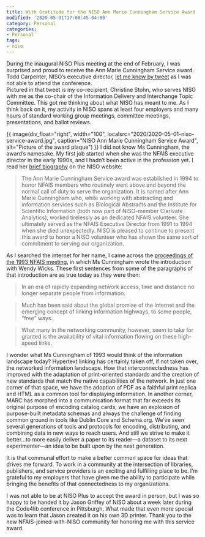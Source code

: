 ```yaml
---
title: With Gratitude for the NISO Ann Marie Cunningham Service Award
modified: '2020-05-01T17:08:45-04:00'
category: Personal
categories:
- Personal
tags:
- niso
---
```

During the inaugural NISO Plus meeting at the end of February, I was surprised and proud to receive the Ann Marie Cunningham Service award. 
Todd Carpenter, NISO’s executive director, [let me know by tweet](https://twitter.com/nisoinfo/status/1232370410479587329) as I was not able to attend the conference.  
Pictured in that tweet is my co-recipient, Christine Stohn, who serves NISO with me as the co-chair of the Information Delivery and Interchange Topic Committee. 
This got me thinking about what NISO has meant to me. 
As I think back on it, my activity in NISO spans at least four employers and many hours of standard working group meetings, committee meetings, presentations, and ballot reviews.

{{ image(div_float="right", width="100", localsrc="2020/2020-05-01-niso-service-award.jpg", caption="NISO Ann Marie Cunningham Service Award", alt="Picture of the award plaque") }}
I did not know Ms Cunningham, the award’s namesake. 
My first job started when she was the NFAIS executive director in the early 1990s, and I hadn’t been active in the profession yet. 
I read her [brief biography](https://www.niso.org/nisoplus2020/awards) on the NISO website:

> The Ann Marie Cunningham Service award was established in 1994 to honor NFAIS members who routinely went above and beyond the normal call of duty to serve the organization. It is named after Ann Marie Cunningham who, while working with abstracting and information services such as Biological Abstracts and the Institute for Scientific Information (both now part of NISO-member Clarivate Analytics), worked tirelessly as an dedicated NFAIS volunteer. She ultimately served as the NFAIS Executive Director from 1991 to 1994 when she died unexpectedly. NISO is pleased to continue to present this award to honor a NISO volunteer who has shown the same sort of commitment to serving our organization.

As I searched the internet for her name, I came across the [proceedings of the 1993 NFAIS meeting](https://openlibrary.org/books/OL1527741M/Three_views_of_the_internet), in which Ms Cunningham wrote the introduction with Wendy Wicks. 
These first sentences from some of the paragraphs of that introduction are as true today as they were then: 

> In an era of rapidly expanding network access, time and distance no longer separate people from information.

> Much has been said about the global promise of the Internet and the emerging concept of linking information highways, to some people, “free” ways. 

> What many in the networking community, however, seem to take for granted is the availability of vital information flowing on these high-speed links. 

I wonder what Ms Cunningham of 1993 would think of the information landscape today? 
Hypertext linking has certainly taken off, if not taken over, the networked information landscape. 
How that interconnectedness has improved with the adaptation of print-oriented standards and the creation of new standards that match the native capabilities of the network. 
In just one corner of that space, we have the adoption of PDF as a faithful print replica and HTML as a common tool for displaying information. 
In another corner, MARC has morphed into a communication format that far exceeds its original purpose of encoding catalog cards; 
we have an explosion of purpose-built metadata schemas and always the challenge of finding common ground in tools like Dublin Core and Schema.org. 
We’ve seen several generations of tools and protocols for encoding, distributing, and combining data in new ways to reach users. 
And still we strive to make it better...to more easily deliver a paper to its reader—a dataset to its next experimenter—an idea to be built upon by the next generation. 

It is that communal effort to make a better common space for ideas that drives me forward. 
To work in a community at the intersection of libraries, publishers, and service providers is an exciting and fulfilling place to be. 
I’m grateful to my employers that have given me the ability to participate while bringing the benefits of that connectedness to my organizations. 

I was not able to be at NISO Plus to accept the award in person, but I was so happy to be handed it by Jason Griffey of NISO about a week later during the Code4lib conference in Pittsburgh. 
What made that even more special was to learn that Jason created it on his own 3D printer. 
Thank you to the new NFAIS-joined-with-NISO community for honoring me with this service award. 